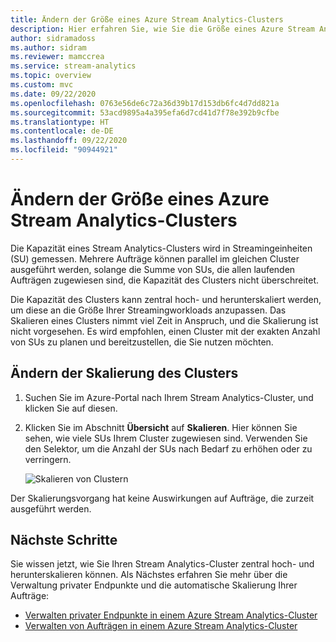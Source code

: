 ```yaml
---
title: Ändern der Größe eines Azure Stream Analytics-Clusters
description: Hier erfahren Sie, wie Sie die Größe eines Azure Stream Analytics-Clusters hoch- oder herunterskalieren können.
author: sidramadoss
ms.author: sidram
ms.reviewer: mamccrea
ms.service: stream-analytics
ms.topic: overview
ms.custom: mvc
ms.date: 09/22/2020
ms.openlocfilehash: 0763e56de6c72a36d39b17d153db6fc4d7dd821a
ms.sourcegitcommit: 53acd9895a4a395efa6d7cd41d7f78e392b9cfbe
ms.translationtype: HT
ms.contentlocale: de-DE
ms.lasthandoff: 09/22/2020
ms.locfileid: "90944921"
---
```

# <a name="resize-an-azure-stream-analytics-cluster"></a>Ändern der Größe eines Azure Stream Analytics-Clusters

Die Kapazität eines Stream Analytics-Clusters wird in Streamingeinheiten (SU) gemessen. Mehrere Aufträge können parallel im gleichen Cluster ausgeführt werden, solange die Summe von SUs, die allen laufenden Aufträgen zugewiesen sind, die Kapazität des Clusters nicht überschreitet.

Die Kapazität des Clusters kann zentral hoch- und herunterskaliert werden, um diese an die Größe Ihrer Streamingworkloads anzupassen. Das Skalieren eines Clusters nimmt viel Zeit in Anspruch, und die Skalierung ist nicht vorgesehen. Es wird empfohlen, einen Cluster mit der exakten Anzahl von SUs zu planen und bereitzustellen, die Sie nutzen möchten.

## <a name="change-the-scale-of-your-cluster"></a>Ändern der Skalierung des Clusters

1. Suchen Sie im Azure-Portal nach Ihrem Stream Analytics-Cluster, und klicken Sie auf diesen.

1. Klicken Sie im Abschnitt **Übersicht** auf **Skalieren**. Hier können Sie sehen, wie viele SUs Ihrem Cluster zugewiesen sind. Verwenden Sie den Selektor, um die Anzahl der SUs nach Bedarf zu erhöhen oder zu verringern.

   ![Skalieren von Clustern](./media/scale-cluster/scale-cluster.png)

Der Skalierungsvorgang hat keine Auswirkungen auf Aufträge, die zurzeit ausgeführt werden.

## <a name="next-steps"></a>Nächste Schritte

Sie wissen jetzt, wie Sie Ihren Stream Analytics-Cluster zentral hoch- und herunterskalieren können. Als Nächstes erfahren Sie mehr über die Verwaltung privater Endpunkte und die automatische Skalierung Ihrer Aufträge:

* [Verwalten privater Endpunkte in einem Azure Stream Analytics-Cluster](private-endpoints.md)
* [Verwalten von Aufträgen in einem Azure Stream Analytics-Cluster](manage-jobs-cluster.md)
